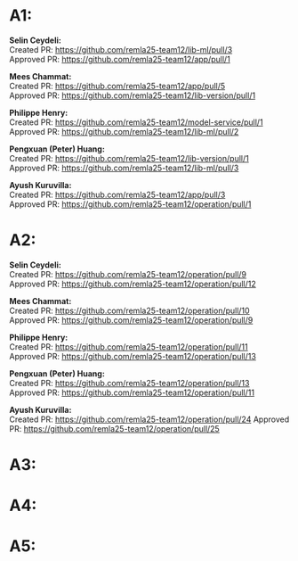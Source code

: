 # A1:

**Selin Ceydeli:** \
Created PR: https://github.com/remla25-team12/lib-ml/pull/3 \
Approved PR: https://github.com/remla25-team12/app/pull/1


**Mees Chammat:**\
Created PR: https://github.com/remla25-team12/app/pull/5 \
Approved PR: https://github.com/remla25-team12/lib-version/pull/1


**Philippe Henry:**\
Created PR: https://github.com/remla25-team12/model-service/pull/1 \
Approved PR: https://github.com/remla25-team12/lib-ml/pull/2


**Pengxuan (Peter) Huang:**\
Created PR: https://github.com/remla25-team12/lib-version/pull/1 \
Approved PR: https://github.com/remla25-team12/lib-ml/pull/3


**Ayush Kuruvilla:**\
Created PR: https://github.com/remla25-team12/app/pull/3 \
Approved PR: https://github.com/remla25-team12/operation/pull/1


# A2:

**Selin Ceydeli:** \
Created PR: https://github.com/remla25-team12/operation/pull/9 \
Approved PR: https://github.com/remla25-team12/operation/pull/12


**Mees Chammat:**\
Created PR: https://github.com/remla25-team12/operation/pull/10 \
Approved PR: https://github.com/remla25-team12/operation/pull/9


**Philippe Henry:**\
Created PR: https://github.com/remla25-team12/operation/pull/11 \
Approved PR: https://github.com/remla25-team12/operation/pull/13


**Pengxuan (Peter) Huang:**\
Created PR: https://github.com/remla25-team12/operation/pull/13 \
Approved PR: https://github.com/remla25-team12/operation/pull/11


**Ayush Kuruvilla:**\
Created PR: https://github.com/remla25-team12/operation/pull/24
Approved PR: https://github.com/remla25-team12/operation/pull/25


# A3:

# A4:

# A5:
